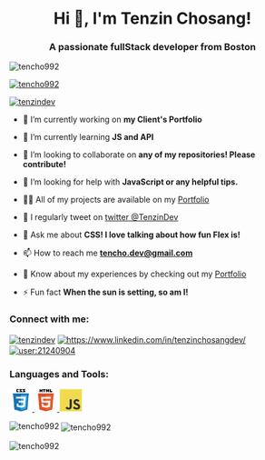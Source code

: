 <h1 align="center">Hi 👋, I'm Tenzin Chosang!</h1>
<h3 align="center">A passionate fullStack developer from Boston</h3>

<p align="left"> <img src="https://komarev.com/ghpvc/?username=tencho992&label=Profile%20views&color=0e75b6&style=flat" alt="tencho992" /> </p>

<p align="left"> <a href="https://github.com/ryo-ma/github-profile-trophy"><img src="https://github-profile-trophy.vercel.app/?username=tencho992" alt="tencho992" /></a> </p>

<p align="left"> <a href="https://twitter.com/tenzindev" target="blank"><img src="https://img.shields.io/twitter/follow/tenzindev?logo=twitter&style=for-the-badge" alt="tenzindev" /></a> </p>

- 🔭 I’m currently working on **my Client's Portfolio**

- 🌱 I’m currently learning **JS and API**

- 👯 I’m looking to collaborate on **any of my repositories! Please contribute!**

- 🤝 I’m looking for help with **JavaScript or any helpful tips.**

- 👨‍💻 All of my projects are available on my [Portfolio](https://tenzinchosang.netlify.app/)

- 📝 I regularly tweet on [twitter @TenzinDev](https://twitter.com/TenzinDev)

- 💬 Ask me about **CSS! I love talking about how fun Flex is!**

- 📫 How to reach me **tencho.dev@gmail.com**

- 📄 Know about my experiences by checking out my [Portfolio](https://tenzinchosang.netlify.app/)

- ⚡ Fun fact **When the sun is setting, so am I!**

<h3 align="left">Connect with me:</h3>
<p align="left">
<a href="https://twitter.com/tenzindev" target="blank"><img align="center" src="https://raw.githubusercontent.com/rahuldkjain/github-profile-readme-generator/master/src/images/icons/Social/twitter.svg" alt="tenzindev" height="30" width="40" /></a>
<a href="https://linkedin.com/in/https://www.linkedin.com/in/tenzinchosangdev/" target="blank"><img align="center" src="https://raw.githubusercontent.com/rahuldkjain/github-profile-readme-generator/master/src/images/icons/Social/linked-in-alt.svg" alt="https://www.linkedin.com/in/tenzinchosangdev/" height="30" width="40" /></a>
<a href="https://stackoverflow.com/users/user:21240904" target="blank"><img align="center" src="https://raw.githubusercontent.com/rahuldkjain/github-profile-readme-generator/master/src/images/icons/Social/stack-overflow.svg" alt="user:21240904" height="30" width="40" /></a>
</p>

<h3 align="left">Languages and Tools:</h3>
<p align="left"><a href="https://www.w3schools.com/css/" target="_blank" rel="noreferrer"> <img src="https://raw.githubusercontent.com/devicons/devicon/master/icons/css3/css3-original-wordmark.svg" alt="css3" width="40" height="40"/> </a> <a href="https://www.w3.org/html/" target="_blank" rel="noreferrer"> <img src="https://raw.githubusercontent.com/devicons/devicon/master/icons/html5/html5-original-wordmark.svg" alt="html5" width="40" height="40"/> </a> <a href="https://developer.mozilla.org/en-US/docs/Web/JavaScript" target="_blank" rel="noreferrer"> <img src="https://raw.githubusercontent.com/devicons/devicon/master/icons/javascript/javascript-original.svg" alt="javascript" width="40" height="40"/> </a> </p>

<p><img align="left" src="https://github-readme-stats.vercel.app/api/top-langs?username=tencho992&show_icons=true&locale=en&layout=compact" alt="tencho992" /></p>

<p>&nbsp;<img align="center" src="https://github-readme-stats.vercel.app/api?username=tencho992&show_icons=true&locale=en" alt="tencho992" /></p>

<p><img align="center" src="https://github-readme-streak-stats.herokuapp.com/?user=tencho992&" alt="tencho992" /></p>

